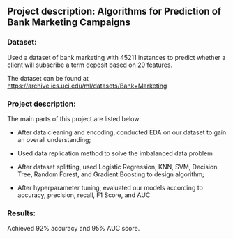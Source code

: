 ## Project description: Algorithms for Prediction of Bank Marketing Campaigns

### Dataset:

Used a dataset of bank marketing with 45211 instances to predict whether a client will subscribe a term deposit based on 20 features.

The dataset can be found at https://archive.ics.uci.edu/ml/datasets/Bank+Marketing

### Project description:

The main parts of this project are listed below:

- After data cleaning and encoding, conducted EDA on our dataset to gain an overall understanding; 
- Used data replication method to solve the imbalanced data problem
- After dataset splitting, used Logistic Regression, KNN, SVM, Decision Tree, Random Forest, and Gradient Boosting to design algorithm; 

- After hyperparameter tuning, evaluated our models according to accuracy, precision, recall, F1 Score, and AUC

### Results:

Achieved 92% accuracy and 95% AUC score.
